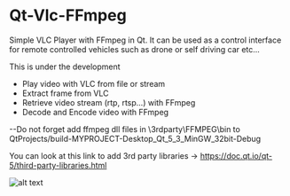 # Qt-Vlc-FFmpeg
Simple VLC Player with FFmpeg in Qt.
It can be used as a control interface for remote controlled vehicles such as drone or self driving car etc...

This is under the development

- Play video with VLC from file or stream
- Extract frame from VLC
- Retrieve video stream (rtp, rtsp...) with FFmpeg
- Decode and Encode video with FFmpeg

--Do not forget add ffmpeg dll files in \3rdparty\FFMPEG\bin to QtProjects/build-MYPROJECT-Desktop_Qt_5_3_MinGW_32bit-Debug

You can look at this link to add 3rd party libraries -> https://doc.qt.io/qt-5/third-party-libraries.html

![alt text](https://github.com/oflimuco/Qt-Vlc-FFmpeg/blob/master/screenshots/gui.png)
